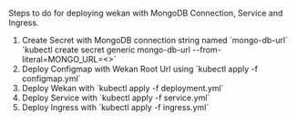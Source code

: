 Steps to do for deploying wekan with MongoDB Connection, Service and Ingress. 

1. Create Secret with MongoDB connection string named ´mongo-db-url´
   ´kubectl create secret generic mongo-db-url --from-literal=MONGO_URL=<<connection-string>>´
2. Deploy Configmap with Wekan Root Url using ´kubectl apply -f configmap.yml´
3. Deploy Wekan with ´kubectl apply -f deployment.yml´
4. Deploy Service with ´kubectl apply -f service.yml´
5. Deploy Ingress with ´kubectl apply -f ingress.yml´